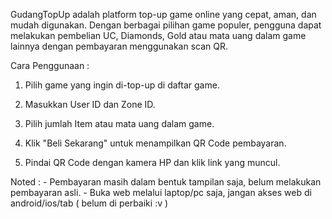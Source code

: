 GudangTopUp adalah platform top-up game online yang cepat, aman, dan mudah digunakan. Dengan berbagai pilihan game populer, pengguna dapat melakukan pembelian UC, Diamonds, Gold atau mata uang dalam game lainnya dengan pembayaran menggunakan scan QR.

Cara Penggunaan :

1. Pilih game yang ingin di-top-up di daftar game.

2. Masukkan User ID dan Zone ID.

3. Pilih jumlah Item atau mata uang dalam game.

4. Klik "Beli Sekarang" untuk menampilkan QR Code pembayaran.

5. Pindai QR Code dengan kamera HP dan klik link yang muncul.

Noted : - Pembayaran masih dalam bentuk tampilan saja, belum melakukan pembayaran asli.
        - Buka web melalui laptop/pc saja, jangan akses web di android/ios/tab ( belum di perbaiki :v )
